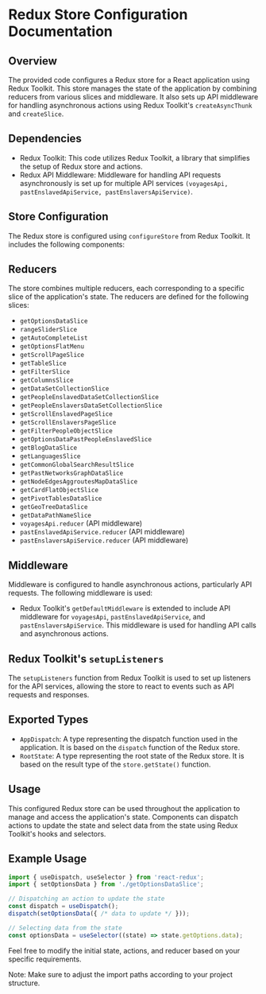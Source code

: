 # Redux Store Configuration Documentation
## Overview
The provided code configures a Redux store for a React application using Redux Toolkit. This store manages the state of the application by combining reducers from various slices and middleware. It also sets up API middleware for handling asynchronous actions using Redux Toolkit's `createAsyncThunk` and `createSlice`.


## Dependencies
- Redux Toolkit: This code utilizes Redux Toolkit, a library that simplifies the setup of Redux store and actions.
- Redux API Middleware: Middleware for handling API requests asynchronously is set up for multiple API services `(voyagesApi, pastEnslavedApiService, pastEnslaversApiService)`.

## Store Configuration
The Redux store is configured using `configureStore` from Redux Toolkit. It includes the following components:

## Reducers
The store combines multiple reducers, each corresponding to a specific slice of the application's state. The reducers are defined for the following slices:


- `getOptionsDataSlice`
- `rangeSliderSlice`
- `getAutoCompleteList`
- `getOptionsFlatMenu`
- `getScrollPageSlice`
- `getTableSlice`
- `getFilterSlice`
- `getColumnsSlice`
- `getDataSetCollectionSlice`
- `getPeopleEnslavedDataSetCollectionSlice`
- `getPeopleEnslaversDataSetCollectionSlice`
- `getScrollEnslavedPageSlice`
- `getScrollEnslaversPageSlice`
- `getFilterPeopleObjectSlice`
- `getOptionsDataPastPeopleEnslavedSlice`
- `getBlogDataSlice`
- `getLanguagesSlice`
- `getCommonGlobalSearchResultSlice`
- `getPastNetworksGraphDataSlice`
- `getNodeEdgesAggroutesMapDataSlice`
- `getCardFlatObjectSlice`
- `getPivotTablesDataSlice`
- `getGeoTreeDataSlice`
- `getDataPathNameSlice`
- `voyagesApi.reducer` (API middleware)
- `pastEnslavedApiService.reducer` (API middleware)
- `pastEnslaversApiService.reducer` (API middleware)
## Middleware
Middleware is configured to handle asynchronous actions, particularly API requests. The following middleware is used:

- Redux Toolkit's `getDefaultMiddleware` is extended to include API middleware for `voyagesApi`, `pastEnslavedApiService`, and `pastEnslaversApiService`. This middleware is used for handling API calls and asynchronous actions.

## Redux Toolkit's `setupListeners`
The `setupListeners` function from Redux Toolkit is used to set up listeners for the API services, allowing the store to react to events such as API requests and responses.

## Exported Types
- `AppDispatch`: A type representing the dispatch function used in the application. It is based on the `dispatch` function of the Redux store.
- `RootState`: A type representing the root state of the Redux store. It is based on the result type of the `store.getState()` function.

## Usage
This configured Redux store can be used throughout the application to manage and access the application's state. Components can dispatch actions to update the state and select data from the state using Redux Toolkit's hooks and selectors.

## Example Usage
```jsx
import { useDispatch, useSelector } from 'react-redux';
import { setOptionsData } from './getOptionsDataSlice';

// Dispatching an action to update the state
const dispatch = useDispatch();
dispatch(setOptionsData({ /* data to update */ }));

// Selecting data from the state
const optionsData = useSelector((state) => state.getOptions.data);
```

Feel free to modify the initial state, actions, and reducer based on your specific requirements.

Note: Make sure to adjust the import paths according to your project structure.
